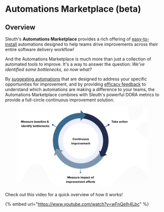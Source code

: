 # Automations Marketplace (beta)

## Overview

Sleuth's **Automations Marketplace** provides a rich offering of [easy-to-install](installing-automations.md) automations designed to help teams drive improvements across their entire software delivery workflow!&#x20;

And the Automations Marketplace is much more than just a collection of automated tools to improve. It's a way to answer the question: _We've identified some bottlenecks, so now what?_ &#x20;

By [suggesting automations](smart-suggestions.md) that are designed to address your specific opportunities for improvement, and by providing [efficacy feedback](understanding-efficacy.md) to understand which automations are making a difference to your teams, the Automations Marketplace combines with Sleuth's powerful DORA metrics to provide a full-circle continuous improvement solution.  &#x20;

<figure><img src="../.gitbook/assets/image (96).png" alt=""><figcaption></figcaption></figure>

Check out this video for a quick overview of how it works!

{% embed url="https://www.youtube.com/watch?v=wFnQelh4Lbc" %}

